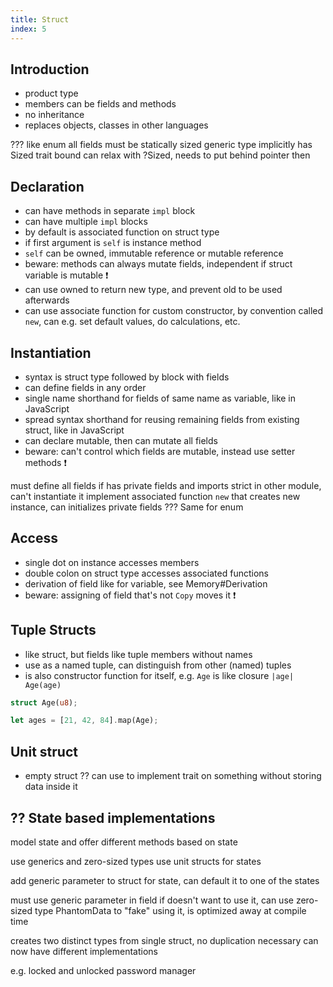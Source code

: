 ```yaml
---
title: Struct
index: 5
---
```


## Introduction

- product type
- members can be fields and methods
- no inheritance
- replaces objects, classes in other languages

??? like enum all fields must be statically sized
generic type implicitly has Sized trait bound
can relax with ?Sized, needs to put behind pointer then



## Declaration

- can have methods in separate `impl` block
- can have multiple `impl` blocks
- by default is associated function on struct type
- if first argument is `self` is instance method
- `self` can be owned, immutable reference or mutable reference
- beware: methods can always mutate fields, independent if struct variable is mutable ❗️
- can use owned to return new type, and prevent old to be used afterwards
- can use associate function for custom constructor, by convention called `new`, can e.g. set default values, do calculations, etc.



## Instantiation

- syntax is struct type followed by block with fields
- can define fields in any order
- single name shorthand for fields of same name as variable, like in JavaScript
- spread syntax shorthand for reusing remaining fields from existing struct, like in JavaScript
- can declare mutable, then can mutate all fields
- beware: can't control which fields are mutable, instead use setter methods ❗️

must define all fields
if has private fields and imports strict in other module, can't instantiate it
implement associated function `new` that creates new instance, can initializes private fields
??? Same for enum



## Access

- single dot on instance accesses members
- double colon on struct type accesses associated functions
- derivation of field like for variable, see Memory#Derivation
- beware: assigning of field that's not `Copy` moves it ❗️



## Tuple Structs

- like struct, but fields like tuple members without names
- use as a named tuple, can distinguish from other (named) tuples
- is also constructor function for itself, e.g. `Age` is like closure `|age| Age(age)`

```rs
struct Age(u8);

let ages = [21, 42, 84].map(Age);
```


## Unit struct

- empty struct
?? can use to implement trait on something without storing data inside it



## ?? State based implementations

model state and offer different methods based on state

use generics and zero-sized types
use unit structs for states

add generic parameter to struct for state, can default it to one of the states

must use generic parameter in field
if doesn't want to use it, can use zero-sized type PhantomData to "fake" using it, is optimized away at compile time

creates two distinct types from single struct, no duplication necessary
can now have different implementations

e.g. locked and unlocked password manager